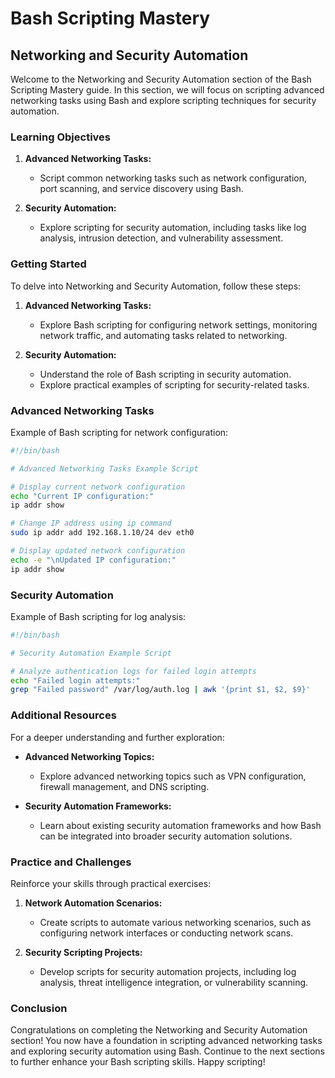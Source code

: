 # Bash Scripting Mastery

## Networking and Security Automation

Welcome to the Networking and Security Automation section of the Bash Scripting Mastery guide. In this section, we will focus on scripting advanced networking tasks using Bash and explore scripting techniques for security automation.

### Learning Objectives

1. **Advanced Networking Tasks:**
    - Script common networking tasks such as network configuration, port scanning, and service discovery using Bash.

2. **Security Automation:**
    - Explore scripting for security automation, including tasks like log analysis, intrusion detection, and vulnerability assessment.

### Getting Started

To delve into Networking and Security Automation, follow these steps:

1. **Advanced Networking Tasks:**
    - Explore Bash scripting for configuring network settings, monitoring network traffic, and automating tasks related to networking.

2. **Security Automation:**
    - Understand the role of Bash scripting in security automation.
    - Explore practical examples of scripting for security-related tasks.

### Advanced Networking Tasks

Example of Bash scripting for network configuration:

```bash
#!/bin/bash

# Advanced Networking Tasks Example Script

# Display current network configuration
echo "Current IP configuration:"
ip addr show

# Change IP address using ip command
sudo ip addr add 192.168.1.10/24 dev eth0

# Display updated network configuration
echo -e "\nUpdated IP configuration:"
ip addr show
```

### Security Automation

Example of Bash scripting for log analysis:

```bash
#!/bin/bash

# Security Automation Example Script

# Analyze authentication logs for failed login attempts
echo "Failed login attempts:"
grep "Failed password" /var/log/auth.log | awk '{print $1, $2, $9}'
```

### Additional Resources

For a deeper understanding and further exploration:

- **Advanced Networking Topics:**
    - Explore advanced networking topics such as VPN configuration, firewall management, and DNS scripting.

- **Security Automation Frameworks:**
    - Learn about existing security automation frameworks and how Bash can be integrated into broader security automation solutions.

### Practice and Challenges

Reinforce your skills through practical exercises:

1. **Network Automation Scenarios:**
    - Create scripts to automate various networking scenarios, such as configuring network interfaces or conducting network scans.

2. **Security Scripting Projects:**
    - Develop scripts for security automation projects, including log analysis, threat intelligence integration, or vulnerability scanning.

### Conclusion

Congratulations on completing the Networking and Security Automation section! You now have a foundation in scripting advanced networking tasks and exploring security automation using Bash. Continue to the next sections to further enhance your Bash scripting skills. Happy scripting!